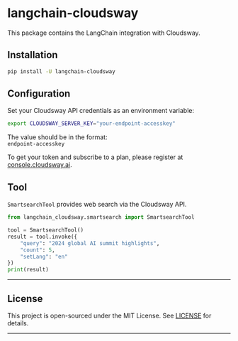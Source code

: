 # langchain-cloudsway

This package contains the LangChain integration with Cloudsway.

## Installation

```bash
pip install -U langchain-cloudsway
```

## Configuration

Set your Cloudsway API credentials as an environment variable:

```bash
export CLOUDSWAY_SERVER_KEY="your-endpoint-accesskey"
```

The value should be in the format:  
`endpoint-accesskey` 
 
To get your token and subscribe to a plan, please register at [console.cloudsway.ai](console.cloudsway.ai).

## Tool

`SmartsearchTool` provides web search via the Cloudsway API.

```python
from langchain_cloudsway.smartsearch import SmartsearchTool

tool = SmartsearchTool()
result = tool.invoke({
    "query": "2024 global AI summit highlights",
    "count": 5,
    "setLang": "en"
})
print(result)
```

---

## License

This project is open-sourced under the MIT License. See [LICENSE](./LICENSE) for details.

---